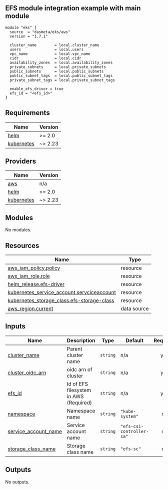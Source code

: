 ## EFS module integration example with main module

```
module "eks" {
  source  = "dasmeta/eks/aws"
  version = "1.7.1"

  cluster_name        = local.cluster_name
  users               = local.users
  vpc_name            = local.vpc_name
  cidr                = local.cidr
  availability_zones  = local.availability_zones
  private_subnets     = local.private_subnets
  public_subnets      = local.public_subnets
  public_subnet_tags  = local.public_subnet_tags
  private_subnet_tags = local.private_subnet_tags

  enable_efs_driver = true
  efs_id = "<efs_id>"
}
```
<!-- BEGINNING OF PRE-COMMIT-TERRAFORM DOCS HOOK -->
## Requirements

| Name | Version |
|------|---------|
| <a name="requirement_helm"></a> [helm](#requirement\_helm) | >= 2.0 |
| <a name="requirement_kubernetes"></a> [kubernetes](#requirement\_kubernetes) | ~> 2.23 |

## Providers

| Name | Version |
|------|---------|
| <a name="provider_aws"></a> [aws](#provider\_aws) | n/a |
| <a name="provider_helm"></a> [helm](#provider\_helm) | >= 2.0 |
| <a name="provider_kubernetes"></a> [kubernetes](#provider\_kubernetes) | ~> 2.23 |

## Modules

No modules.

## Resources

| Name | Type |
|------|------|
| [aws_iam_policy.policy](https://registry.terraform.io/providers/hashicorp/aws/latest/docs/resources/iam_policy) | resource |
| [aws_iam_role.role](https://registry.terraform.io/providers/hashicorp/aws/latest/docs/resources/iam_role) | resource |
| [helm_release.efs-driver](https://registry.terraform.io/providers/hashicorp/helm/latest/docs/resources/release) | resource |
| [kubernetes_service_account.servciceaccount](https://registry.terraform.io/providers/hashicorp/kubernetes/latest/docs/resources/service_account) | resource |
| [kubernetes_storage_class.efs-storage-class](https://registry.terraform.io/providers/hashicorp/kubernetes/latest/docs/resources/storage_class) | resource |
| [aws_region.current](https://registry.terraform.io/providers/hashicorp/aws/latest/docs/data-sources/region) | data source |

## Inputs

| Name | Description | Type | Default | Required |
|------|-------------|------|---------|:--------:|
| <a name="input_cluster_name"></a> [cluster\_name](#input\_cluster\_name) | Parent cluster name | `string` | n/a | yes |
| <a name="input_cluster_oidc_arn"></a> [cluster\_oidc\_arn](#input\_cluster\_oidc\_arn) | oidc arn of cluster | `string` | n/a | yes |
| <a name="input_efs_id"></a> [efs\_id](#input\_efs\_id) | Id of EFS filesystem in AWS (Required) | `string` | n/a | yes |
| <a name="input_namespace"></a> [namespace](#input\_namespace) | Namespace name | `string` | `"kube-system"` | no |
| <a name="input_service_account_name"></a> [service\_account\_name](#input\_service\_account\_name) | Service account name | `string` | `"efs-csi-controller-sa"` | no |
| <a name="input_storage_class_name"></a> [storage\_class\_name](#input\_storage\_class\_name) | Storage class name | `string` | `"efs-sc"` | no |

## Outputs

No outputs.
<!-- END OF PRE-COMMIT-TERRAFORM DOCS HOOK -->
